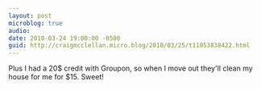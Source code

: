 ```yaml
---
layout: post
microblog: true
audio: 
date: 2010-03-24 19:00:00 -0500
guid: http://craigmcclellan.micro.blog/2010/03/25/t11053838422.html
---
```

Plus I had a 20$ credit with Groupon, so when I move out they'll clean my house for me for $15.  Sweet!
